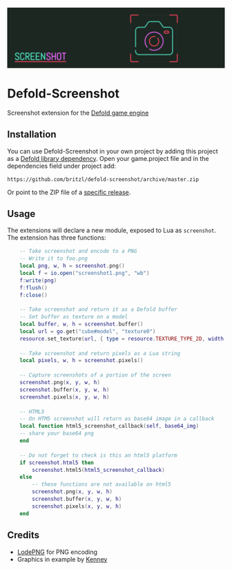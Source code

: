 ![](logo.png)

# Defold-Screenshot
Screenshot extension for the [Defold game engine](http://www.defold.com)

## Installation
You can use Defold-Screenshot in your own project by adding this project as a [Defold library dependency](http://www.defold.com/manuals/libraries/). Open your game.project file and in the dependencies field under project add:

	https://github.com/britzl/defold-screenshot/archive/master.zip

Or point to the ZIP file of a [specific release](https://github.com/britzl/defold-screenshot/releases).

## Usage
The extensions will declare a new module, exposed to Lua as `screenshot`. The extension has three functions:
```lua
	-- Take screenshot and encode to a PNG
	-- Write it to foo.png
	local png, w, h = screenshot.png()
	local f = io.open("screenshot1.png", "wb")
	f:write(png)
	f:flush()
	f:close()

	-- Take screenshot and return it as a Defold buffer
	-- Set buffer as texture on a model
	local buffer, w, h = screenshot.buffer()
	local url = go.get("cube#model", "texture0")
	resource.set_texture(url, { type = resource.TEXTURE_TYPE_2D, width = w, height = h, format = resource.TEXTURE_FORMAT_RGBA }, buffer)

	-- Take screenshot and return pixels as a Lua string
	local pixels, w, h = screenshot.pixels()

	-- Capture screenshots of a portion of the screen
	screenshot.png(x, y, w, h)
	screenshot.buffer(x, y, w, h)
	screenshot.pixels(x, y, w, h)

	-- HTML5
	-- On HTM5 screenshot will return as base64 image in a callback
	local function html5_screenshot_callback(self, base64_img)
	-- share your base64 png
	end

	-- Do not forget to check is this an html5 platform
	if screenshot.html5 then
		screenshot.html5(html5_screenshot_callback)
	else
		-- these functions are not available on html5
		screenshot.png(x, y, w, h)
		screenshot.buffer(x, y, w, h)
		screenshot.pixels(x, y, w, h)
	end		
```

## Credits
* [LodePNG](http://lodev.org/lodepng/) for PNG encoding
* Graphics in example by [Kenney](http://www.kenney.nl)
